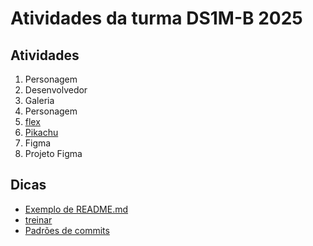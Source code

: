 # Atividades da turma DS1M-B 2025

## Atividades
1. Personagem
2. Desenvolvedor
3. Galeria
4. Personagem
5. [flex](./img/flex.png)
6. [Pikachu](https://www.figma.com/design/HLUdxgDy8ETxVCmwOkAiqF/SENAI---pikachu?node-id=0-1&t=72ScIYoyBj4iDSBL-1)
7. Figma
8. Projeto Figma

## Dicas
- [Exemplo de README.md](https://github.com/giannycabral/adote-um-animal)
- [treinar](https://www.notion.so/Aprender-e-Treinar-06c5bb46af8a4ac2a0583d63eacc9750)
- [Padrões de commits](https://github.com/iuricode/padroes-de-commits)
